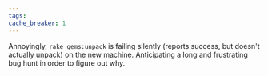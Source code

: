 ```yaml
---
tags: 
cache_breaker: 1
---
```


Annoyingly, `rake gems:unpack` is failing silently (reports success, but doesn't actually unpack) on the new machine. Anticipating a long and frustrating bug hunt in order to figure out why.
